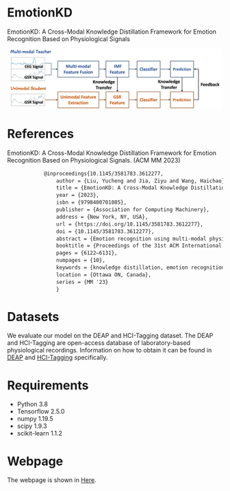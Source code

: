 # EmotionKD

EmotionKD: A Cross-Modal Knowledge Distillation Framework for Emotion Recognition Based on Physiological Signals


![model_architecture](figures/pipeline.png)


# References
EmotionKD: A Cross-Modal Knowledge Distillation Framework for Emotion Recognition Based on Physiological Signals. (ACM MM 2023)

```latex
            @inproceedings{10.1145/3581783.3612277,
                author = {Liu, Yucheng and Jia, Ziyu and Wang, Haichao},
                title = {EmotionKD: A Cross-Modal Knowledge Distillation Framework for Emotion Recognition Based on Physiological Signals},
                year = {2023},
                isbn = {9798400701085},
                publisher = {Association for Computing Machinery},
                address = {New York, NY, USA},
                url = {https://doi.org/10.1145/3581783.3612277},
                doi = {10.1145/3581783.3612277},
                abstract = {Emotion recognition using multi-modal physiological signals is an emerging field in affective computing that significantly improves performance compared to unimodal approaches. The combination of Electroencephalogram(EEG) and Galvanic Skin Response(GSR) signals are particularly effective for objective and complementary emotion recognition. However, the high cost and inconvenience of EEG signal acquisition severely hinder the popularity of multi-modal emotion recognition in real-world scenarios, while GSR signals are easier to obtain. To address this challenge, we propose EmotionKD, a framework for cross-modal knowledge distillation that simultaneously models the heterogeneity and interactivity of GSR and EEG signals under a unified framework. By using knowledge distillation, fully fused multi-modal features can be transferred to an unimodal GSR model to improve performance. Additionally, an adaptive feedback mechanism is proposed to enable the multi-modal model to dynamically adjust according to the performance of the unimodal model during knowledge distillation, which guides the unimodal model to enhance its performance in emotion recognition. Our experiment results demonstrate that the proposed model achieves state-of-the-art performance on two public datasets. Furthermore, our approach has the potential to reduce reliance on multi-modal data with lower sacrificed performance, making emotion recognition more applicable and feasible. The source code is available at https://github.com/YuchengLiu-Alex/EmotionKD},
                booktitle = {Proceedings of the 31st ACM International Conference on Multimedia},
                pages = {6122–6131},
                numpages = {10},
                keywords = {knowledge distillation, emotion recognition, galvanic skin response, affective computing, electroencephalogram},
                location = {Ottawa ON, Canada},
                series = {MM '23}
                }
```

# Datasets

 We evaluate our model on the DEAP and HCI-Tagging dataset. The DEAP and HCI-Tagging are open-access database of laboratory-based physiological recordings. Information on how to obtain it can be found in [DEAP](https://deap.readthedocs.io/en/master/) and [HCI-Tagging](https://mahnob-db.eu/hci-tagging/) specifically.

# Requirements

- Python 3.8
- Tensorflow 2.5.0
- numpy 1.19.5
- scipy 1.9.3
- scikit-learn 1.1.2

# Webpage

The webpage is shown in [Here](https://yuchengliu-alex.github.io/EmotionKD/).